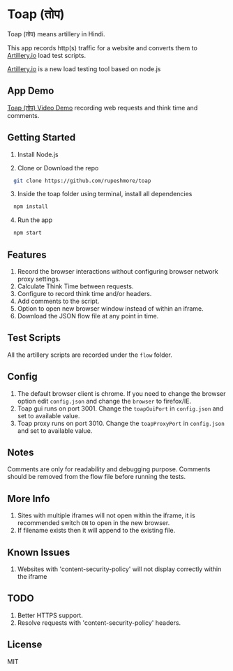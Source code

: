 # Toap (तोप)

Toap (तोप) means artillery in Hindi.

This app records http(s) traffic for a website and converts them to [Artillery.io](https://artillery.io/) load test scripts.

[Artillery.io](https://artillery.io/) is a new load testing tool based on node.js

## App Demo
[Toap (तोप) Video Demo](https://youtu.be/wpwDhpZSP8k) recording web requests and think time and comments.

## Getting Started
1. Install Node.js

2. Clone or Download the repo
```sh
  git clone https://github.com/rupeshmore/toap
```

3. Inside the toap folder using terminal, install all dependencies
```sh
  npm install
```

4. Run the app
```sh
  npm start
```

## Features
1. Record the browser interactions without configuring browser network proxy settings.
2. Calculate Think Time between requests.
3. Configure to record think time and/or headers.
4. Add comments to the script.
5. Option to open new browser window instead of within an iframe.
6. Download the JSON flow file at any point in time.

## Test Scripts
All the artillery scripts are recorded under the `flow` folder.

## Config
1. The default browser client is chrome. If you need to change the browser option edit `config.json` and change the `browser` to firefox/IE.
2. Toap gui runs on port 3001. Change the `toapGuiPort` in `config.json` and set to available value.
3. Toap proxy runs on port 3010. Change the `toapProxyPort` in `config.json` and set to available value.

## Notes
Comments are only for readability and debugging purpose. Comments should be removed from the flow file before running the tests.

## More Info
1. Sites with multiple iframes will not open within the iframe, it is recommended switch `ON` to open in the new browser.
2. If filename exists then it will append to the existing file.

## Known Issues
1. Websites with 'content-security-policy' will not display correctly within the iframe

## TODO
1. Better HTTPS support.
2. Resolve requests with 'content-security-policy' headers.

## License
MIT
